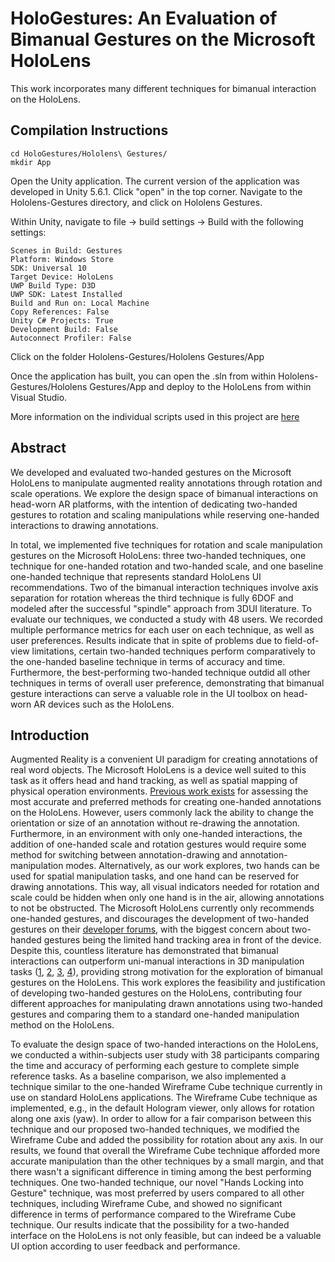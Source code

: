 # HoloGestures: An Evaluation of Bimanual Gestures on the Microsoft HoloLens
This work incorporates many different techniques for bimanual interaction on the HoloLens.


## Compilation Instructions

```
cd HoloGestures/Hololens\ Gestures/
mkdir App
```

Open the Unity application. The current version of the application was developed in Unity 5.6.1. Click "open" in the top corner. Navigate to the Hololens-Gestures directory, and click on Hololens Gestures.

Within Unity, navigate to file -> build settings -> Build with the following settings:

```
Scenes in Build: Gestures
Platform: Windows Store
SDK: Universal 10
Target Device: HoloLens
UWP Build Type: D3D
UWP SDK: Latest Installed
Build and Run on: Local Machine
Copy References: False
Unity C# Projects: True
Development Build: False
Autoconnect Profiler: False
```

Click on the folder Hololens-Gestures/Hololens Gestures/App

Once the application has built, you can open the .sln from within Hololens-Gestures/Hololens Gestures/App and deploy to the HoloLens from within Visual Studio.

More information on the individual scripts used in this project are [here](https://github.com/nikolasjchaconas/HoloGestures/blob/master/Hololens%20Gestures/Assets/Scripts/README.md)

## Abstract
We developed and evaluated two-handed gestures on the Microsoft HoloLens to manipulate augmented reality annotations through rotation and scale operations. We explore the design space of bimanual interactions on head-worn AR platforms, with the intention of dedicating two-handed gestures to rotation and scaling manipulations while reserving one-handed interactions to drawing annotations.

In total, we implemented five techniques for rotation and scale manipulation gestures on the Microsoft HoloLens: three two-handed techniques, one technique for one-handed rotation and two-handed scale, and one baseline one-handed technique that represents standard HoloLens UI recommendations. Two of the bimanual interaction techniques involve axis separation for rotation whereas the third technique is fully 6DOF and modeled after the successful "spindle" approach from 3DUI literature. To evaluate our techniques, we conducted a study with 48 users. We recorded multiple performance metrics for each user on each technique, as well as user preferences. Results indicate that in spite of problems due to field-of-view limitations, certain two-handed techniques perform comparatively to the one-handed baseline technique in terms of accuracy and time. Furthermore, the best-performing two-handed technique outdid all other techniques in terms of overall user preference, demonstrating that bimanual gesture interactions can serve a valuable role in the UI toolbox on head-worn AR devices such as the HoloLens.

## Introduction

Augmented Reality is a convenient UI paradigm for creating annotations of real word objects. The Microsoft HoloLens is a device well suited to this task as it offers head and hand tracking, as well as spatial mapping of physical operation environments. [Previous work exists](http://ieeexplore.ieee.org/document/7893337/) for assessing the most accurate and preferred methods for creating one-handed annotations on the HoloLens. However, users commonly lack the ability to change the orientation or size of an annotation without re-drawing the annotation. Furthermore, in an environment with only one-handed interactions, the addition of one-handed scale and rotation gestures would require some method for switching between annotation-drawing and annotation-manipulation modes. Alternatively, as our work explores, two hands can be used for spatial manipulation tasks, and one hand can be reserved for drawing annotations. This way, all visual indicators needed for rotation and scale could be hidden when only one hand is in the air, allowing annotations to not be obstructed. The Microsoft HoloLens currently only recommends one-handed gestures, and discourages the development of two-handed gestures on their [developer forums](https://forums.hololens.com/discussion/1613/two-hands-gesture), with the biggest concern about two-handed gestures being the limited hand tracking area in front of the device. Despite this, countless literature has demonstrated that bimanual interactions can outperform uni-manual interactions in 3D manipulation tasks ([1](https://dl.acm.org/citation.cfm?id=993837), [2](https://dl.acm.org/citation.cfm?id=1089512), [3](https://dl.acm.org/citation.cfm?id=253316), [4](http://ieeexplore.ieee.org/document/7131738/)), providing strong motivation for the exploration of bimanual gestures on the HoloLens. This work explores the feasibility and justification of developing two-handed gestures on the HoloLens, contributing four different approaches for manipulating drawn annotations using two-handed gestures and comparing them to a standard one-handed manipulation method on the HoloLens.

To evaluate the design space of two-handed interactions on the HoloLens, we conducted a within-subjects user study with 38 participants comparing the time and accuracy of performing each gesture to complete simple reference tasks. As a baseline comparison, we also implemented a technique similar to the one-handed  Wireframe Cube technique currently in use on standard HoloLens applications. The Wireframe Cube technique as implemented, e.g., in the default Hologram viewer, only allows for rotation along one axis (yaw). In order to allow for a fair comparison between this technique and our proposed two-handed techniques, we modified the Wireframe Cube and added the possibility for rotation about any axis. In our results, we found that overall the Wireframe Cube technique afforded more accurate manipulation than the other techniques by a small margin, and that there wasn't a significant difference in timing among the best performing techniques. One two-handed technique, our novel "Hands Locking into Gesture" technique, was most preferred by users compared to all other techniques, including Wireframe Cube, and showed no significant difference in terms of performance compared to the Wireframe Cube technique. Our results indicate that the possibility for a two-handed interface on the HoloLens is not only feasible, but can indeed be a valuable UI option according to user feedback and performance.
